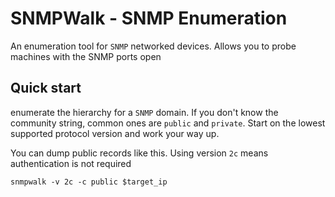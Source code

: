# SNMPWalk - SNMP Enumeration

An enumeration tool for `SNMP` networked devices. Allows you to probe machines with the
SNMP ports open

## Quick start
enumerate the hierarchy for a `SNMP` domain. If you don't know the community string, common ones are `public` and `private`. Start on the lowest supported protocol version and work your way up. 

You can dump public records like this. Using version `2c` means authentication is not 
required    

    snmpwalk -v 2c -c public $target_ip
